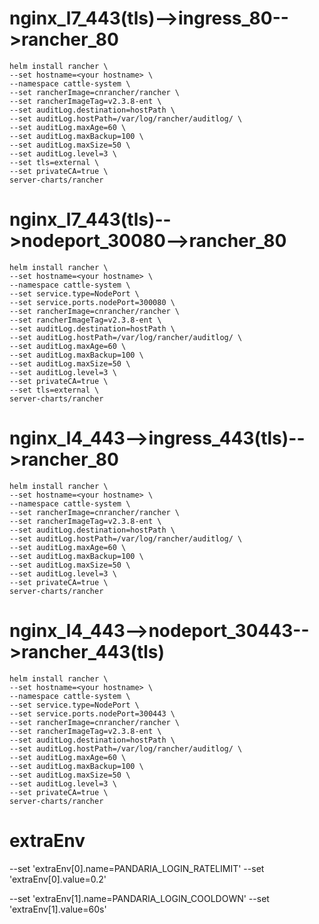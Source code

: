 # nginx_l7_443(tls)-->ingress_80-->rancher_80

```
helm install rancher \
--set hostname=<your hostname> \
--namespace cattle-system \
--set rancherImage=cnrancher/rancher \
--set rancherImageTag=v2.3.8-ent \
--set auditLog.destination=hostPath \
--set auditLog.hostPath=/var/log/rancher/auditlog/ \
--set auditLog.maxAge=60 \
--set auditLog.maxBackup=100 \
--set auditLog.maxSize=50 \
--set auditLog.level=3 \
--set tls=external \
--set privateCA=true \
server-charts/rancher
```

# nginx_l7_443(tls)-->nodeport_30080-->rancher_80

```
helm install rancher \
--set hostname=<your hostname> \
--namespace cattle-system \
--set service.type=NodePort \
--set service.ports.nodePort=300080 \
--set rancherImage=cnrancher/rancher \
--set rancherImageTag=v2.3.8-ent \
--set auditLog.destination=hostPath \
--set auditLog.hostPath=/var/log/rancher/auditlog/ \
--set auditLog.maxAge=60 \
--set auditLog.maxBackup=100 \
--set auditLog.maxSize=50 \
--set auditLog.level=3 \
--set privateCA=true \
--set tls=external \
server-charts/rancher
```

# nginx_l4_443-->ingress_443(tls)-->rancher_80

```
helm install rancher \
--set hostname=<your hostname> \
--namespace cattle-system \
--set rancherImage=cnrancher/rancher \
--set rancherImageTag=v2.3.8-ent \
--set auditLog.destination=hostPath \
--set auditLog.hostPath=/var/log/rancher/auditlog/ \
--set auditLog.maxAge=60 \
--set auditLog.maxBackup=100 \
--set auditLog.maxSize=50 \
--set auditLog.level=3 \
--set privateCA=true \
server-charts/rancher
```

# nginx_l4_443-->nodeport_30443-->rancher_443(tls)

```
helm install rancher \
--set hostname=<your hostname> \
--namespace cattle-system \
--set service.type=NodePort \
--set service.ports.nodePort=300443 \
--set rancherImage=cnrancher/rancher \
--set rancherImageTag=v2.3.8-ent \
--set auditLog.destination=hostPath \
--set auditLog.hostPath=/var/log/rancher/auditlog/ \
--set auditLog.maxAge=60 \
--set auditLog.maxBackup=100 \
--set auditLog.maxSize=50 \
--set auditLog.level=3 \
--set privateCA=true \
server-charts/rancher
```

# extraEnv
--set 'extraEnv[0].name=PANDARIA_LOGIN_RATELIMIT'
--set 'extraEnv[0].value=0.2'

--set 'extraEnv[1].name=PANDARIA_LOGIN_COOLDOWN'
--set 'extraEnv[1].value=60s'
